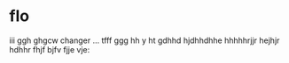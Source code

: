 # flo
iii
ggh ghgcw
changer ...
tfff ggg hh y ht gdhhd hjdhhdhhe hhhhhrjjr
hejhjr hdhhr
fhjf bjfv fjje vje:
